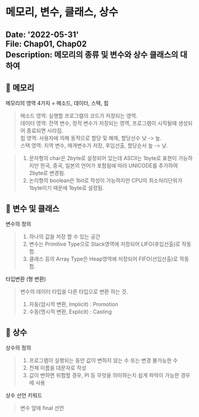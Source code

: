메모리, 변수, 클래스, 상수
==========================
Date: '2022-05-31'  
File: Chap01, Chap02  
Description: 메모리의 종류 및 변수와 상수 클래스의 대하여
---------------------------
## :wrench: 메모리  
메모리의 영역 4가지 = 메소드, 데이터, 스택, 힙  

> 메소드 영역: 실행할 프로그램의 코드가 저장되는 영역.  
> 데이터 영역: 전역 변수, 정적 변수가 저장되는 영역, 프로그램이 시작될때 생성되어 종료되면 사라짐.  
> 힙 영역: 사용자에 의해 동적으로 할당 및 해제, 할당선수 낮 -> 높.  
> 스택 영역: 지역 변수, 매개변수가 저장, 후입선출, 할당순서 높 -> 낮.  
  
  
> 1. 문자형의 char은 2byte로 설정되어 있는데 ASCII는 1byte로 표현이 가능하지만 한국, 중국, 일본의 언어가 포함됨에 따라 UNICODE를 추가하여 2byte로 변경됨.  
> 2. 논리형의 boolean은 1bit로 작성이 가능하지만 CPU의 최소처리단위가 1byte이기 때문에 1byte로 설정됨.

## :wrench: 변수 및 클래스  
변수의 정의  
> 1. 하나의 값을 저장 할 수 있는 공간  
> 2. 변수는 Primitive Type으로 Stack영역에 저장되어 LIFO(후입선출)로 작동함.
> 3. 클래스 등의 Array Type은 Heap영역에 저장되어 FIFO(선입선출)로 작동함.  

타입변환 (형 변환)
> 변수의 데이터 타입을 다른 타입으로 변환 하는 것.  
> 1. 자동(암시적 변환, Implicit) : Promotion
> 2. 수동(명시적 변환, Explicit) : Casting

## :wrench: 상수
상수의 정의
> 1. 프로그램이 실행되는 동안 값이 변하지 않는 수 또는 변경 불가능한 수  
> 2. 전체 이름을 대문자로 작성
> 3. 값이 변하면 위험할 경우, PI 등 무엇을 의미하는지 쉽게 파악이 가능한 경우에 사용

상수 선언 키워드
> 변수 앞에 final 선언
